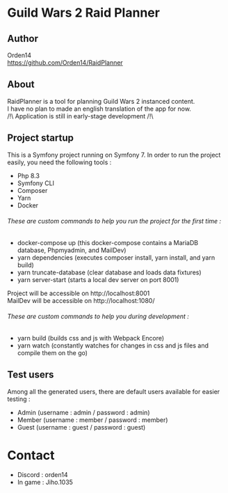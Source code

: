 # Guild Wars 2 Raid Planner

## Author
Orden14  
https://github.com/Orden14/RaidPlanner

## About
RaidPlanner is a tool for planning Guild Wars 2 instanced content.  
I have no plan to made an english translation of the app for now.  
/!\ Application is still in early-stage development /!\

## Project startup
This is a Symfony project running on Symfony 7. In order to run the project easily, you need the following tools :
- Php 8.3
- Symfony CLI
- Composer
- Yarn
- Docker

###### These are custom commands to help you run the project for the first time :
- docker-compose up (this docker-compose contains a MariaDB database, Phpmyadmin, and MailDev)
- yarn dependencies (executes composer install, yarn install, and yarn build)
- yarn truncate-database (clear database and loads data fixtures)
- yarn server-start (starts a local dev server on port 8001)

Project will be accessible on http://localhost:8001  
MailDev will be accessible on http://localhost:1080/

###### These are custom commands to help you during development :
- yarn build (builds css and js with Webpack Encore)
- yarn watch (constantly watches for changes in css and js files and compile them on the go)

## Test users
Among all the generated users, there are default users available for easier testing :
- Admin (username : admin / password : admin)
- Member (username : member / password : member)
- Guest (username : guest / password : guest)

# Contact
* Discord : orden14
* In game : Jiho.1035
